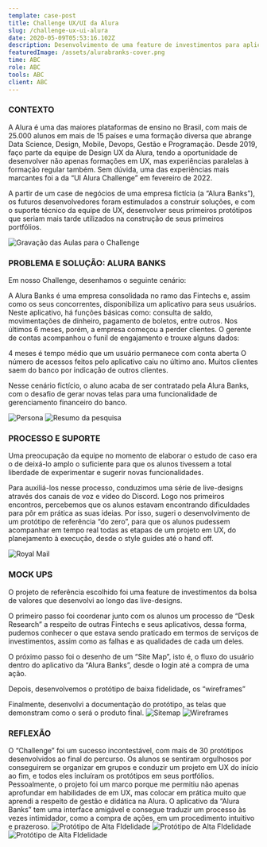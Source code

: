 ```yaml
---
template: case-post
title: Challenge UX/UI da Alura
slug: /challenge-ux-ui-alura
date: 2020-05-09T05:53:16.102Z
description: Desenvolvimento de uma feature de investimentos para aplicativo bancário, como metodologia de ensino dentro da formação em UX oferecida pela Alura
featuredImage: /assets/alurabranks-cover.png
time: ABC
role: ABC
tools: ABC
client: ABC
---
```


### CONTEXTO

A Alura é uma das maiores plataformas de ensino no Brasil, com mais de 25.000 alunos em mais de 15 países e uma formação diversa que abrange Data Science, Design, Mobile, Devops, Gestão e Programação. Desde 2019, faço parte da equipe de Design UX da Alura, tendo a oportunidade de desenvolver não apenas formações em UX, mas experiências paralelas à formação regular também. Sem dúvida, uma das experiências mais marcantes foi a da “UI Alura Challenge” em fevereiro de 2022. 

A partir de um case de negócios de uma empresa fictícia (a “Alura Banks”), os futuros desenvolvedores foram estimulados a construir soluções, e com o suporte técnico da equipe de UX, desenvolver seus primeiros protótipos que seriam mais tarde utilizados na construção de seus primeiros portfólios.

![Gravação das Aulas para o Challenge](/assets/alura-mkup/dktop-mk-02.png "Gravação das Aulas para o Challenge")


### PROBLEMA E SOLUÇÃO: ALURA BANKS

Em nosso Challenge, desenhamos o seguinte cenário: 

A Alura Banks é uma empresa consolidada no ramo das Fintechs e, assim como os seus concorrentes, disponibiliza um aplicativo para seus usuários. Neste aplicativo, há funções básicas como: consulta de saldo, movimentações de dinheiro, pagamento de boletos, entre outros. Nos últimos 6 meses, porém, a empresa começou a perder clientes. O gerente de contas acompanhou o funil de engajamento e trouxe alguns dados:  

4 meses é tempo médio que um usuário permanece com conta aberta 
O número de acessos feitos pelo aplicativo caiu no último ano. 
Muitos clientes saem do banco por indicação de outros clientes.

Nesse cenário fictício, o aluno acaba de ser contratado pela Alura Banks, com o desafio de gerar novas telas para uma funcionalidade de gerenciamento financeiro do banco.

![Persona](/assets/alura-mkup/persona.png "Persona")
![Resumo da pesquisa](/assets/alura-mkup/dktop-mk-03.png "Resumo da Pesquisa")

### PROCESSO E SUPORTE

Uma preocupação da equipe no momento de elaborar o estudo de caso era o de deixá-lo amplo o suficiente para que os alunos tivessem a total liberdade de experimentar e sugerir novas funcionalidades.

Para auxiliá-los nesse processo, conduzimos uma série de live-designs através dos canais de voz e vídeo do Discord. Logo nos primeiros encontros, percebemos que os alunos estavam encontrando dificuldades para pôr em prática as suas ideias.  Por isso, sugeri o desenvolvimento de um protótipo de referência “do zero”, para que os alunos pudessem acompanhar em tempo real todas as etapas de um projeto em UX, do planejamento à execução, desde o style guides até o hand off.

![Royal Mail](/assets/alura-mkup/dktop-mk.png "Live de Monitoria")
### MOCK UPS

O projeto de referência escolhido foi uma feature de investimentos da bolsa de valores que desenvolvi ao longo das live-designs. 

O primeiro passo foi coordenar junto com os alunos um processo de “Desk Research” a respeito de outras Fintechs e seus aplicativos, dessa forma, pudemos conhecer o que estava sendo praticado em termos de serviços de investimentos, assim como as falhas e as qualidades de cada um deles. 

O próximo passo foi o desenho de um “Site Map”, isto é, o fluxo do usuário dentro do aplicativo da “Alura Banks”, desde o login até a compra de uma ação. 

Depois, desenvolvemos o protótipo de baixa fidelidade, os “wireframes”

Finalmente, desenvolvi a documentação do protótipo, as telas que demonstram como o será o produto final.
![Sitemap](/assets/alura-mkup/sitemap-alurabanks.png "Sitemap")
![Wireframes](/assets/alura-mkup/wire-png.png "Wireframes")
### REFLEXÃO

O “Challenge” foi um sucesso incontestável, com mais de 30 protótipos desenvolvidos ao final do percurso. Os alunos se sentiram orgulhosos por conseguirem se organizar em grupos e conduzir um projeto em UX do início ao fim, e todos eles incluíram os protótipos em seus portfólios. Pessoalmente, o projeto foi um marco porque me permitiu não apenas aprofundar em habilidades de em UX, mas colocar em prática muito que aprendi a respeito de gestão e didática na Alura. O aplicativo da “Alura Banks” tem uma interface amigável e consegue traduzir um processo às vezes intimidador, como a compra de ações, em um procedimento intuitivo e prazeroso. 
![Protótipo de Alta FIdelidade](/assets/alura-mkup/mk-01.png "Protótipo de Alta FIdelidade")
![Protótipo de Alta FIdelidade](/assets/alura-mkup/mk-02.png "Protótipo de Alta FIdelidade")
![Protótipo de Alta FIdelidade](/assets/alura-mkup/mk-03.png "Protótipo de Alta FIdelidade")


